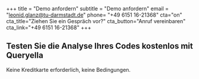 +++
title = "Demo anfordern"
subtitle = "Demo anfordern"
email = "leonid.glanz@tu-darmstadt.de"
phone= "+49 6151 16-21368"
cta="on"
cta_title="Ziehen Sie ein Gespräch vor?"
cta_button="Anruf vereinbaren"
cta_link="+49 6151 16-21368"
+++


## Testen Sie die Analyse Ihres Codes kostenlos mit Queryella

Keine Kreditkarte erforderlich, keine Bedingungen.